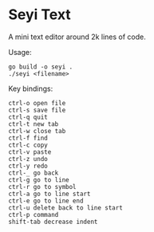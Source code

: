 # Seyi Text

A mini text editor around 2k lines of code.

Usage:
```
go build -o seyi .
./seyi <filename>
```

Key bindings:
```
ctrl-o open file
ctrl-s save file
ctrl-q quit
ctrl-t new tab
ctrl-w close tab
ctrl-f find
ctrl-c copy
ctrl-v paste
ctrl-z undo
ctrl-y redo
ctrl-_ go back
ctrl-g go to line
ctrl-r go to symbol
ctrl-a go to line start
ctrl-e go to line end
ctrl-u delete back to line start
ctrl-p command
shift-tab decrease indent
```
